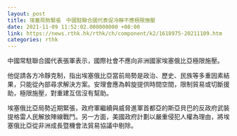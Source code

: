 ```yaml
---
layout: post
title: 埃塞局勢緊張　中國駐聯合國代表促冷靜不應極限施壓
date: 2021-11-09 11:52:02.000000000 +08:00
link: https://news.rthk.hk/rthk/ch/component/k2/1618975-20211109.htm
categories: rthk
---
```


中國常駐聯合國代表張軍表示，國際社會不應向非洲國家埃塞俄比亞極限施壓。

他促請各方冷靜克制，指出埃塞俄比亞當前局勢是政治、歷史、民族等多重因素結果，只能從內部尋求解決方案。安理會應為斡旋提供時間空間，限制貿易或切斷援助，極限施壓，對重建互信沒有幫助。

埃塞俄比亞局勢近期緊張，政府軍繼續與威脅進軍首都亞的斯亞貝巴的反政府武裝提格雷人民解放陣線戰鬥。另一方面，美國政府計劃以嚴重侵犯人權為理由，將埃塞俄比亞從非洲成長暨機會法貿易協議中剔除。

